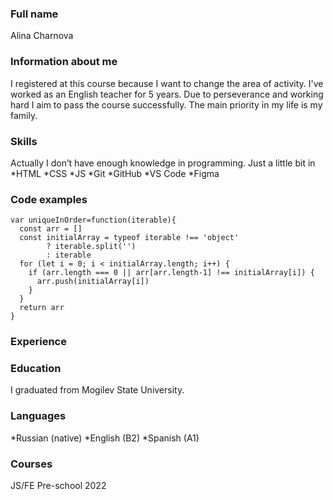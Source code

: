 ### Full name
Alina Charnova
### Information about me
I registered at this course because I want to change the area of activity. I've worked as an English teacher for 5 years. Due to perseverance and working hard I aim to pass the course successfully. The main priority in my life is my family.
### Skills
Actually I don’t have enough knowledge in programming. Just a little bit in
*HTML
*CSS
*JS
*Git
*GitHub
*VS Code
*Figma
### Code examples
```
var uniqueInOrder=function(iterable){
  const arr = []
  const initialArray = typeof iterable !== 'object'
        ? iterable.split('')
        : iterable
  for (let i = 0; i < initialArray.length; i++) {
    if (arr.length === 0 || arr[arr.length-1] !== initialArray[i]) {
      arr.push(initialArray[i])
    }
  }
  return arr
}
```
### Experience
### Education
I graduated from Mogilev State University.
### Languages
*Russian (native)
*English (B2)
*Spanish (A1)
### Courses
JS/FE Pre-school 2022
